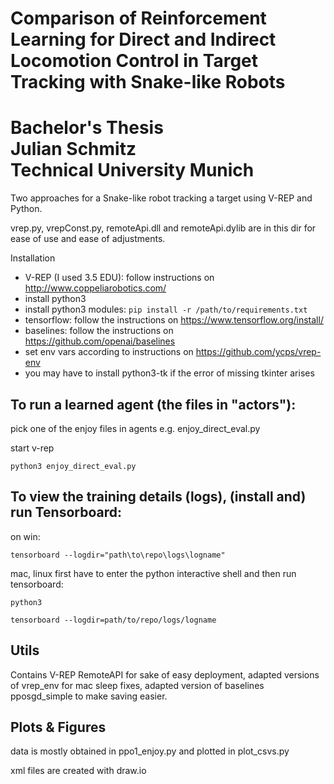 # Comparison of Reinforcement Learning for Direct and Indirect Locomotion Control in Target Tracking with Snake-like Robots
# Bachelor's Thesis<br/>Julian Schmitz<br/>Technical University Munich

Two approaches for a Snake-like robot tracking a target using V-REP and Python.

vrep.py, vrepConst.py, remoteApi.dll and remoteApi.dylib are in this dir for ease of use and ease of adjustments.

Installation
- V-REP (I used 3.5 EDU): follow instructions on http://www.coppeliarobotics.com/
- install python3
- install python3 modules: `pip install -r /path/to/requirements.txt`
- tensorflow: follow the instructions on https://www.tensorflow.org/install/
- baselines: follow the instructions on https://github.com/openai/baselines
- set env vars according to instructions on https://github.com/ycps/vrep-env
- you may have to install python3-tk if the error of missing tkinter arises

## To run a learned agent (the files in "actors"):

pick one of the enjoy files in agents e.g. enjoy_direct_eval.py

start v-rep

`python3 enjoy_direct_eval.py`

## To view the training details (logs), (install and) run Tensorboard:

on win: 

`tensorboard --logdir="path\to\repo\logs\logname"`

mac, linux first have to enter the python interactive shell and then run tensorboard: 

`python3 `

`tensorboard --logdir=path/to/repo/logs/logname`

## Utils

Contains V-REP RemoteAPI for sake of easy deployment, adapted versions of vrep_env for mac sleep fixes, adapted version
of baselines pposgd_simple to make saving easier.

## Plots & Figures

data is mostly obtained in ppo1_enjoy.py and plotted in plot_csvs.py

xml files are created with draw.io